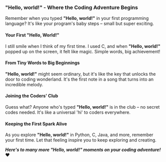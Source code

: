 ### "Hello, world!" - Where the Coding Adventure Begins

Remember when you typed **"Hello, world!"** in your first programming language? It's like your program's baby steps – small but super exciting.

#### Your First "Hello, World!"

I still smile when I think of my first time. I used C, and when **"Hello, world!"** popped up on the screen, it felt like magic. Simple words, big achievement!

#### From Tiny Words to Big Beginnings

**"Hello, world!"** might seem ordinary, but it's like the key that unlocks the door to coding wonderland. It's the first note in a song that turns into an incredible melody.

#### Joining the Coders' Club

Guess what? Anyone who's typed **"Hello, world!"** is in the club – no secret codes needed. It's like a universal 'hi' to coders everywhere.

#### Keeping the First Spark Alive

As you explore **"Hello, world!"** in Python, C, Java, and more, remember your first time. Let that feeling inspire you to keep exploring and creating.

_**Here's to many more "Hello, world!" moments on your coding adventure!**_ ❤️
